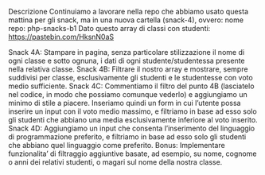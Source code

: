 Descrizione
Continuiamo a lavorare nella repo che abbiamo usato questa mattina per gli snack, ma in una nuova cartella (snack-4), ovvero: nome repo: php-snacks-b1
Dato questo array di classi con studenti:
https://pastebin.com/HksnN0aS

Snack 4A:
Stampare in pagina, senza particolare stilizzazione il nome di ogni classe e sotto ognuna, i dati di ogni studente/studentessa presente nella relativa classe.
Snack 4B:
Filtrare il nostro array e mostrare, sempre suddivisi per classe, esclusivamente gli studenti e le studentesse con voto medio sufficiente.
Snack 4C:
Commentiamo il filtro del punto 4B (lasciatelo nel codice, in modo che possiamo comunque vederlo) e aggiungiamo un minimo di stile a piacere. Inseriamo quindi un form in cui l’utente possa inserire un input con il voto medio massimo, e filtriamo in base ad esso solo gli studenti che abbiano una media esclusivamente inferiore al voto inserito.
Snack 4D:
Aggiungiamo un input che consenta l’inserimento del linguaggio di programmazione preferito, e filtriamo in base ad esso solo gli studenti che abbiano quel linguaggio come preferito.
Bonus:
Implementare funzionalita’ di filtraggio aggiuntive basate, ad esempio, su nome, cognome o anni dei relativi studenti, o magari sul nome della nostra classe.